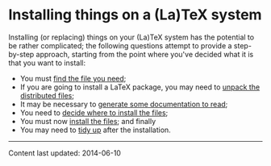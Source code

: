 # Installing things on a (La)TeX system

Installing (or replacing) things on your (La)TeX system has the
potential to be rather complicated; the following questions attempt to
provide a step-by-step approach, starting from the point where you've
decided what it is that you want to install:
  

-  You must [find the file you need](./FAQ-install-find.html);
-  If you are going to install a LaTeX package, you may need to
    [unpack the distributed files](./FAQ-install-unpack.html);
-  It may be necessary to 
    [generate some documentation to read](./FAQ-install-doc.html);
-  You need to 
    [decide where to install the files](./FAQ-install-where.html);
-  You must now [install the files](./FAQ-inst-wlcf.html); and
    finally
-  You may need to [tidy up](./FAQ-inst-tidy.html) after the installation.


----

Content last updated: 2014-06-10
